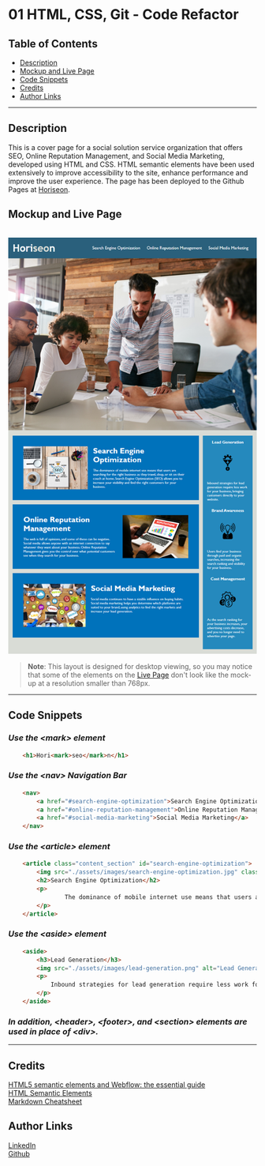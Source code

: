 # 01 HTML, CSS, Git - Code Refactor

## Table of Contents
* [Description](#description)
* [Mockup and Live Page](#mockup-and-live-page)
* [Code Snippets](#code-snippets)
* [Credits](#credits)
* [Author Links](#author-links)

***

## Description
This is a cover page for a social solution service organization that offers SEO, Online Reputation Management, and Social Media Marketing, developed using HTML and CSS. HTML semantic elements have been used extensively to improve accessibility to the site, enhance performance and improve the user experience. The page has been deployed to the Github Pages at [Horiseon](https://sbhikshe.github.io/challenge_09_22/).

## Mockup and Live Page
\
!["Mockup"](./assets/images/01-html-css-git-demo.png)
> **Note**: This layout is designed for desktop viewing, so you may notice that some of the elements on the [Live Page](https://sbhikshe.github.io/challenge_09_22/) don't look like the mock-up at a resolution smaller than 768px.

***

## Code Snippets

### *Use the \<mark\> element*
```html
    <h1>Hori<mark>seo</mark>n</h1>
```
### *Use the \<nav\> Navigation Bar*
```html
    <nav>
        <a href="#search-engine-optimization">Search Engine Optimization</a>
        <a href="#online-reputation-management">Online Reputation Management</a>
        <a href="#social-media-marketing">Social Media Marketing</a>
    </nav>
```
### *Use the \<article\> element*
```html
    <article class="content_section" id="search-engine-optimization">
        <img src="./assets/images/search-engine-optimization.jpg" class="float-left" alt="Image about SEO"/>
        <h2>Search Engine Optimization</h2>
        <p>
                The dominance of mobile internet use means that users are searching for the right business as they travel, shop, or sit on their couch at home. Search Engine Optimization (SEO) allows you to increase your visibility and find the right customers for your business.
        </p>
    </article>
```        
### *Use the \<aside\> element*
```html
    <aside>
        <h3>Lead Generation</h3>
        <img src="./assets/images/lead-generation.png" alt="Lead Generation image" />
        <p>
            Inbound strategies for lead generation require less work for your business, bringing customers directly to your website.
        </p>
    </aside>    
```
### *In addition, \<header\>, \<footer\>, and \<section\> elements are used in place of \<div\>.*

***

## Credits
[HTML5 semantic elements and Webflow: the essential guide](https://webflow.com/blog/html5-semantic-elements-and-webflow-the-essential-guide#:~:text=For%20you%20fans%20of%20linguistics,%3E%20are%20non%2Dsemantic%20elements)\
[HTML Semantic Elements](https://www.w3schools.com/html/html5_semantic_elements.asp)\
[Markdown Cheatsheet](https://www.markdownguide.org/cheat-sheet/)

## Author Links
[LinkedIn](https://www.linkedin.com/in/sripriya-bhikshesvaran-8520992/)\
[Github](https://github.com/sbhikshe)
